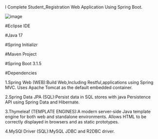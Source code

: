 I Complete Student_Registration Web Application Using Spring Boot.


![image](https://github.com/vaishali22071997/Student_Registration/assets/137603391/f4fbaf6a-e988-42d9-ad6a-cfd92be0b39e)


#Eclipse IDE 

  
#Java 17


#Spring Initializr


#Maven Project


#Spring Boot 3.1.5


#Dependencies


   1.Spring Web (WEB):Build Web,Including Restful,applications using Spring MVC. Uses Apache Tomcat as the default embedded container.


   
   2.Spring Data JPA (SQL):Persist data in SQL stores with java Persistence API using Spring Data and Hibernate.

   
   
   3.Thymeleaf (TEMPLATE ENGINES):A modern server-side Java template engine for both web and standalone environments. Allows HTML to be correctly displayed in browsers and as 
     static prototypes.

   
   4.MySQl Driver (SQL):MySQL JDBC and R2DBC driver.




   
 
